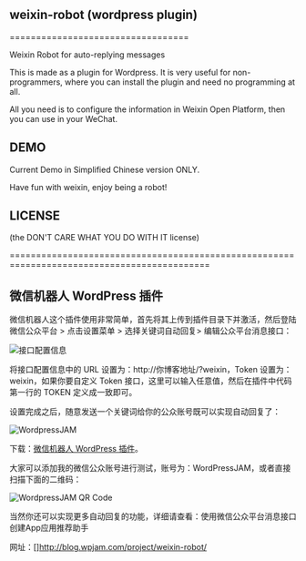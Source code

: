 ## weixin-robot (wordpress plugin)
==================================

Weixin Robot for auto-replying messages

This is made as a plugin for Wordpress. It is very useful for non-programmers, where you can install the plugin and need no programming at all.

All you need is to configure the information in Weixin Open Platform, then you can use in your WeChat.

## DEMO

Current Demo in Simplified Chinese version ONLY.

Have fun with weixin, enjoy being a robot!

## LICENSE

(the DON'T CARE WHAT YOU DO WITH IT license)

============================================================================================

## 微信机器人 WordPress 插件

微信机器人这个插件使用非常简单，首先将其上传到插件目录下并激活，然后登陆微信公众平台 > 点击设置菜单 > 选择关键词自动回复> 编辑公众平台消息接口：

![接口配置信息](http://pic.fairyfish.com/2012/weixin-mp-setting.png)

将接口配置信息中的 URL 设置为：http://你博客地址/?weixin，Token 设置为：weixin，如果你要自定义 Token 接口，这里可以输入任意值，然后在插件中代码第一行的 TOKEN 定义成一致即可。

设置完成之后，随意发送一个关键词给你的公众账号既可以实现自动回复了：

![WordpressJAM](http://pic.fairyfish.com/2012/weixin-robot.png)

下载：[微信机器人 WordPress 插件](http://vdisk.weibo.com/s/mOjty)。

大家可以添加我的微信公众账号进行测试，账号为：WordPressJAM，或者直接扫描下面的二维码：

![WordpressJAM QR Code](http://pic.fairyfish.com/2012/wpjam-weixin-small.jpg)

当然你还可以实现更多自动回复的功能，详细请查看：使用微信公众平台消息接口创建App应用推荐助手

网址：[]http://blog.wpjam.com/project/weixin-robot/